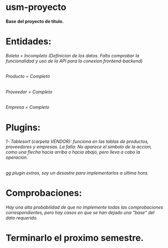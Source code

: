 # usm-proyecto
#### Base del proyecto de título.
# Entidades:
###### Boleta = Incompleto (Definicion de los datos. Falto comprobar la funcionalidad y uso de la API para la conexion frontend-backend)
###### Producto = Completo
###### Proveedor = Completo
###### Empresa = Completo
# Plugins:
###### 1- Tablesort (carpeta VENDOR): funciona en las tablas de productos, proveedores y empresas. La falla: No aparece el simbolo de la accion, como una flecha hacia arriba o hacia abajo, pero lleva a cabo la operacion.
###### gg plugin extras, soy un desastre para implementarlos a ultima hora.
# Comprobaciones:
###### Hay una alta probabilidad de que no implemente todas las comprobaciones correspondientes, pero hay casos en que se han dejado una "base" del dato requerido.
# Terminarlo el proximo semestre.